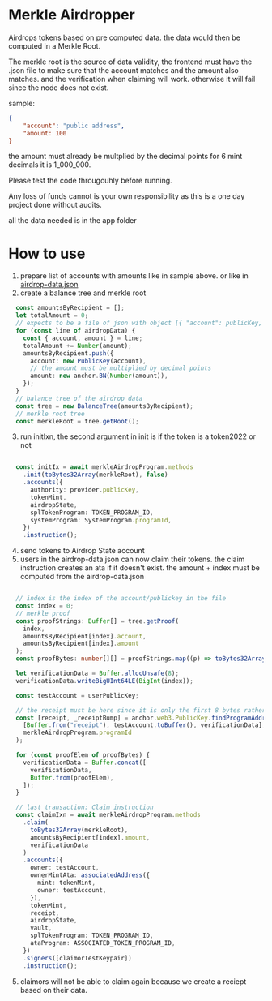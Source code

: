 # Merkle Airdropper

Airdrops tokens based on pre computed data. the data would then be computed in a Merkle Root.

The merkle root is the source of data validity, the frontend must have the .json file to make sure that the account matches and the amount also matches. and the verification when claiming will work. otherwise it will fail since the node does not exist.

sample: 
```json
{
    "account": "public address",
    "amount: 100
}
```

the amount must already be multplied by the decimal points for 6 mint decimals it is 1_000_000.

Please test the code througouhly before running. 

Any loss of funds cannot is your own responsibility as this is a one day project done without audits.

all the data needed is in the app folder

# How to use
1. prepare list of accounts with amounts like in sample above. or like in [airdrop-data.json](app/airdrop-data.json)
2. create a balance tree and merkle root

```ts
  const amountsByRecipient = [];
  let totalAmount = 0;
  // expects to be a file of json with object [{ "account": publicKey, "amount": amount}]
  for (const line of airdropData) {
    const { account, amount } = line;
    totalAmount += Number(amount);
    amountsByRecipient.push({
      account: new PublicKey(account),
      // the amount must be multiplied by decimal points
      amount: new anchor.BN(Number(amount)),
    });
  }
  // balance tree of the airdrop data
  const tree = new BalanceTree(amountsByRecipient);
  // merkle root tree
  const merkleRoot = tree.getRoot();

```
3. run initIxn, the second argument in init is if the token is a token2022 or not

```ts

  const initIx = await merkleAirdropProgram.methods
    .init(toBytes32Array(merkleRoot), false)
    .accounts({
      authority: provider.publicKey,
      tokenMint,
      airdropState,
      splTokenProgram: TOKEN_PROGRAM_ID,
      systemProgram: SystemProgram.programId,
    })
    .instruction();

```
4. send tokens to Airdrop State account
5. users in the airdrop-data.json can now claim their tokens. the claim instruction creates an ata if it doesn't exist. the amount + index must be computed from the airdrop-data.json
```ts

  // index is the index of the account/publickey in the file
  const index = 0;
  // merkle proof
  const proofStrings: Buffer[] = tree.getProof(
    index,
    amountsByRecipient[index].account,
    amountsByRecipient[index].amount
  );
  const proofBytes: number[][] = proofStrings.map((p) => toBytes32Array(p));

  let verificationData = Buffer.allocUnsafe(8);
  verificationData.writeBigUInt64LE(BigInt(index));

  const testAccount = userPublicKey;

  // the receipt must be here since it is only the first 8 bytes rather than the complete data
  const [receipt, _receiptBump] = anchor.web3.PublicKey.findProgramAddressSync(
    [Buffer.from("receipt"), testAccount.toBuffer(), verificationData],
    merkleAirdropProgram.programId
  );

  for (const proofElem of proofBytes) {
    verificationData = Buffer.concat([
      verificationData,
      Buffer.from(proofElem),
    ]);
  }

  // last transaction: Claim instruction 
  const claimIxn = await merkleAirdropProgram.methods
    .claim(
      toBytes32Array(merkleRoot),
      amountsByRecipient[index].amount,
      verificationData
    )
    .accounts({
      owner: testAccount,
      ownerMintAta: associatedAddress({
        mint: tokenMint,
        owner: testAccount,
      }),
      tokenMint,
      receipt,
      airdropState,
      vault,
      splTokenProgram: TOKEN_PROGRAM_ID,
      ataProgram: ASSOCIATED_TOKEN_PROGRAM_ID,
    })
    .signers([claimorTestKeypair])
    .instruction();
```

5. claimors will not be able to claim again because we create a reciept based on their data.